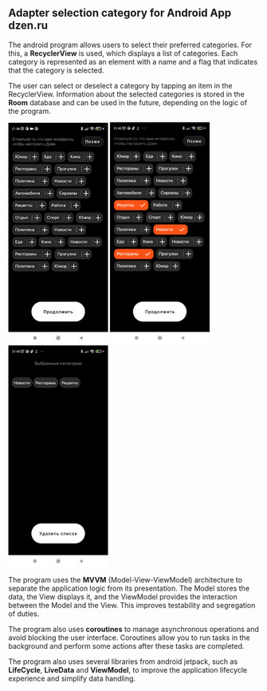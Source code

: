 ## Adapter selection category for Android App dzen.ru

The android program allows users to select their preferred categories. For this, a **RecyclerView** is used, which displays a list of categories. Each category is represented as an element with a name and a flag that indicates that the category is selected.

The user can select or deselect a category by tapping an item in the RecyclerView. Information about the selected categories is stored in the **Room** database and can be used in the future, depending on the logic of the program.

<img src="https://raw.githubusercontent.com/Khokhlinvladimir/Category_selection_dzen.ru/main/screens/screen_gif.gif" alt="" width="200px"></a>  <img src="https://github.com/Khokhlinvladimir/Category_selection_dzen.ru/blob/main/screens/screen_photo_2.jpg?raw=true" alt="" width="200px"></a> <img src="https://github.com/Khokhlinvladimir/Category_selection_dzen.ru/blob/main/screens/screen_photo_1.jpg?raw=true" alt="" width="200px"></a> 

The program uses the **MVVM** (Model-View-ViewModel) architecture to separate the application logic from its presentation. The Model stores the data, the View displays it, and the ViewModel provides the interaction between the Model and the View. This improves testability and segregation of duties.

The program also uses **coroutines** to manage asynchronous operations and avoid blocking the user interface. Coroutines allow you to run tasks in the background and perform some actions after these tasks are completed.

The program also uses several libraries from android jetpack, such as **LifeCycle**, **LiveData** and **ViewModel**, to improve the application lifecycle experience and simplify data handling.
